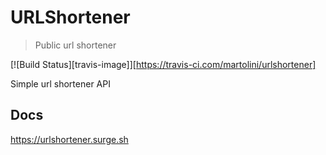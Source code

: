 # URLShortener

> Public url shortener

[![Build Status][travis-image]][https://travis-ci.com/martolini/urlshortener]

Simple url shortener API

## Docs

https://urlshortener.surge.sh
